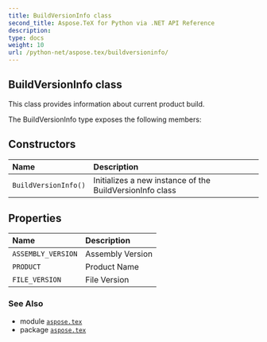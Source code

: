 ```yaml
---
title: BuildVersionInfo class
second_title: Aspose.TeX for Python via .NET API Reference
description: 
type: docs
weight: 10
url: /python-net/aspose.tex/buildversioninfo/
---
```


## BuildVersionInfo class

This class provides information about current product build.



The BuildVersionInfo type exposes the following members:
## Constructors
| Name | Description |
| :- | :- |
| `BuildVersionInfo()` | Initializes a new instance of the BuildVersionInfo class |
## Properties
| Name | Description |
| :- | :- |
| `ASSEMBLY_VERSION` | Assembly Version |
| `PRODUCT` | Product Name |
| `FILE_VERSION` | File Version |

### See Also

* module [`aspose.tex`](/tex/python-net/aspose.tex/)
* package [`aspose.tex`](/tex/python-net/)

